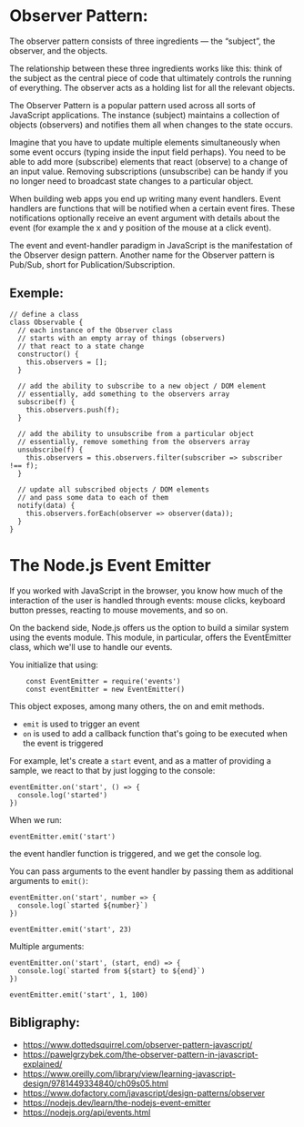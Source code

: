 # Observer Pattern:
The observer pattern consists of three ingredients — the “subject”, the observer, and the objects.

The relationship between these three ingredients works like this: think of the subject as the central piece of code that ultimately controls the running of everything. The observer acts as a holding list for all the relevant objects.

The Observer Pattern is a popular pattern used across all sorts of JavaScript applications. The instance (subject) maintains a collection of objects (observers) and notifies them all when changes to the state occurs.

Imagine that you have to update multiple elements simultaneously when some event occurs (typing inside the input field perhaps). You need to be able to add more (subscribe) elements that react (observe) to a change of an input value. Removing subscriptions (unsubscribe) can be handy if you no longer need to broadcast state changes to a particular object.

When building web apps you end up writing many event handlers. Event handlers are functions that will be notified when a certain event fires. These notifications optionally receive an event argument with details about the event (for example the x and y position of the mouse at a click event).

The event and event-handler paradigm in JavaScript is the manifestation of the Observer design pattern. Another name for the Observer pattern is Pub/Sub, short for Publication/Subscription.

## Exemple:
```
// define a class
class Observable {
  // each instance of the Observer class
  // starts with an empty array of things (observers)
  // that react to a state change
  constructor() {
    this.observers = [];
  }

  // add the ability to subscribe to a new object / DOM element
  // essentially, add something to the observers array
  subscribe(f) {
    this.observers.push(f);
  }

  // add the ability to unsubscribe from a particular object
  // essentially, remove something from the observers array
  unsubscribe(f) {
    this.observers = this.observers.filter(subscriber => subscriber !== f);
  }

  // update all subscribed objects / DOM elements
  // and pass some data to each of them
  notify(data) {
    this.observers.forEach(observer => observer(data));
  }
}
```

# The Node.js Event Emitter
If you worked with JavaScript in the browser, you know how much of the interaction of the user is handled through events: mouse clicks, keyboard button presses, reacting to mouse movements, and so on.

On the backend side, Node.js offers us the option to build a similar system using the events module.
This module, in particular, offers the EventEmitter class, which we'll use to handle our events.

You initialize that using:
```
    const EventEmitter = require('events')
    const eventEmitter = new EventEmitter()
```
This object exposes, among many others, the on and emit methods.

+ `emit` is used to trigger an event
+ `on` is used to add a callback function that's going to be executed when the event is triggered

For example, let's create a `start` event, and as a matter of providing a sample, we react to that by just logging to the console:
```
eventEmitter.on('start', () => {
  console.log('started')
})

```

When we run:

```
eventEmitter.emit('start')
```

the event handler function is triggered, and we get the console log.

You can pass arguments to the event handler by passing them as additional arguments to `emit()`:

```
eventEmitter.on('start', number => {
  console.log(`started ${number}`)
})

eventEmitter.emit('start', 23)
```

Multiple arguments:
```
eventEmitter.on('start', (start, end) => {
  console.log(`started from ${start} to ${end}`)
})

eventEmitter.emit('start', 1, 100)
```

## Bibligraphy:

+ https://www.dottedsquirrel.com/observer-pattern-javascript/
+ https://pawelgrzybek.com/the-observer-pattern-in-javascript-explained/
+ https://www.oreilly.com/library/view/learning-javascript-design/9781449334840/ch09s05.html
+ https://www.dofactory.com/javascript/design-patterns/observer
+ https://nodejs.dev/learn/the-nodejs-event-emitter
+ https://nodejs.org/api/events.html